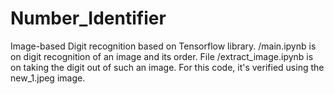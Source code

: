 # Number_Identifier
Image-based Digit recognition based on Tensorflow library. /main.ipynb is on digit recognition of an image and its order. File /extract_image.ipynb is on taking the digit out of such an image. For this code, it's verified using the new_1.jpeg image.
